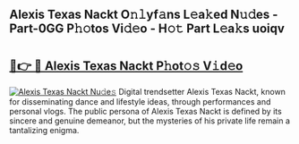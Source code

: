 ## Alexis Texas Nackt O𝚗𝚕yf𝚊ns L𝚎a𝚔ed N𝚞𝚍es - Part-0GG P𝚑𝚘tos Vi𝚍𝚎o - H𝚘𝚝 Part L𝚎a𝚔s uoiqv

# <h2><a href="http://kf3w69.oniu.top/?m=Alexis+Texas+Nackt">🔗👉 🔴 Alexis Texas Nackt P𝚑ot𝚘𝚜 V𝚒d𝚎o</a></h2>

[![Alexis Texas Nackt Nu𝚍e𝚜](https://i.imgur.com/0qMVB7G.gif)](http://kf3w69.oniu.top/?m=Alexis+Texas+Nackt)
Digital trendsetter Alexis Texas Nackt, known for disseminating dance and lifestyle ideas, through performances and personal vlogs. The public persona of Alexis Texas Nackt is defined by its sincere and genuine demeanor, but the mysteries of his private life remain a tantalizing enigma.  
